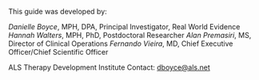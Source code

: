 This guide was developed by:

*Danielle Boyce*, MPH, DPA, Principal Investigator, Real World Evidence
*Hannah Walters*, MPH, PhD, Postdoctoral Researcher
*Alan Premasiri*, MS, Director of Clinical Operations
*Fernando Vieira*, MD, Chief Executive Officer/Chief Scientific Officer

ALS Therapy Development Institute 
Contact: [dboyce@als.net](mailto:dboyce@als.net)

